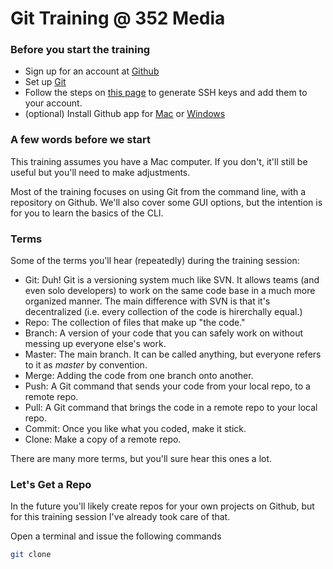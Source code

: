 # Git Training @ 352 Media

### Before you start the training


* Sign up for an account at [Github](https://github.com/)
* Set up [Git](https://help.github.com/articles/set-up-git)
* Follow the steps on [this page](https://help.github.com/articles/generating-ssh-keys) to generate SSH keys and add them to your account.
* (optional) Install Github app for [Mac](https://mac.github.com/) or [Windows](https://windows.github.com/)

### A few words before we start

This training assumes you have a Mac computer. If you don't, it'll still be useful but you'll need to make adjustments.

Most of the training focuses on using Git from the command line, with a repository on Github. We'll also cover some GUI options, but the intention is for you to learn the basics of the CLI.


### Terms

Some of the terms you'll hear (repeatedly) during the training session:

* Git: Duh! Git is a versioning system much like SVN. It allows teams (and even solo developers) to work on the same code base in a much more organized manner. The main difference with SVN is that it's decentralized (i.e. every collection of the code is hirerchally equal.)
* Repo: The collection of files that make up "the code."
* Branch: A version of your code that you can safely work on without messing up everyone else's work.
* Master: The main branch. It can be called anything, but everyone refers to it as _master_ by convention.
* Merge: Adding the code from one branch onto another.
* Push: A Git command that sends your code from your local repo, to a remote repo.
* Pull: A Git command that brings the code in a remote repo to your local repo.
* Commit: Once you like what you coded, make it stick.
* Clone: Make a copy of a remote repo.

There are many more terms, but you'll sure hear this ones a lot.

### Let's Get a Repo

In the future you'll likely create repos for your own projects on Github, but for this training session I've already took care of that.

Open a terminal and issue the following commands

```bash
git clone 
```






